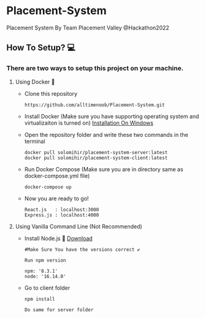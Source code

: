 # Placement-System
Placement System By Team Placement Valley @Hackathon2022


## How To Setup? 💻

### There are two ways to setup this project on your machine. 

1. Using Docker 🐳

    * Clone this repository


         ```
         https://github.com/alltimenoob/Placement-System.git
         ```


    * Install Docker (Make sure you have supporting operating system and virtualizaiton is turned on)  [Installation On Windows](https://www.youtube.com/watch?v=5nX8U8Fz5S0) 

    * Open the repository folder and write these two commands in the terminal 
         
         ```
         docker pull solomihir/placement-system-server:latest
         docker pull solomihir/placement-system-client:latest
         ```

    * Run Docker Compose (Make sure you are in directory same as docker-compose.yml file) 



        ```
        docker-compose up
        ```

    * Now you are ready to go!
    
         ```
         React.js   : localhost:3000
         Express.js : localhost:4000
         ```
    

2. Using Vanilla Command Line (Not Recommended)


   * Install Node.js 🍃 [Download](https://nodejs.org/en/download/)
      
      ``` 
      #Make Sure You have the versions correct ✔️
      
      Run npm version
      
      npm: '8.3.1'
      node: '16.14.0'
      ```
   * Go to client folder
      
      ```
      npm install
      ```
      `Do same for server folder`
